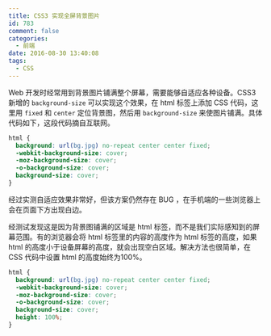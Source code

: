 ```yaml
---
title: CSS3 实现全屏背景图片
id: 783
comment: false
categories:
  - 前端
date: 2016-08-30 13:40:08
tags:
  - CSS
---
```


Web 开发时经常用到背景图片铺满整个屏幕，需要能够自适应各种设备。CSS3 新增的 `background-size` 可以实现这个效果，在 html 标签上添加 CSS 代码，这里用 `fixed` 和 `center` 定位背景图，然后用 `background-size` 来使图片铺满。具体代码如下，这段代码摘自互联网。
<!--more-->

``` css
html {
  background: url(bg.jpg) no-repeat center center fixed;
  -webkit-background-size: cover;
  -moz-background-size: cover;
  -o-background-size: cover;
  background-size: cover;
}
```

经过实测自适应效果非常好，但该方案仍然存在 BUG ，在手机端的一些浏览器上会在页面下方出现白边。

经测试发现这是因为背景图铺满的区域是 html 标签，而不是我们实际感知到的屏幕范围。有的浏览器会将 html 标签里的内容的高度作为 html 标签的高度，如果 html 的高度小于设备屏幕的高度，就会出现空白区域。解决方法也很简单，在 CSS 代码中设置 html 的高度始终为100%。

``` css
html {
  background: url(bg.jpg) no-repeat center center fixed;
  -webkit-background-size: cover;
  -moz-background-size: cover;
  -o-background-size: cover;
  background-size: cover;
  height: 100%;
}
```